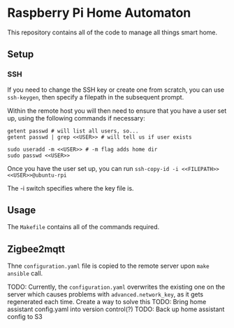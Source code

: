 # Raspberry Pi Home Automaton

This repository contains all of the code to manage all things smart home. 

## Setup

### SSH

If you need to change the SSH key or create one from scratch, you can use `ssh-keygen`, then specify a filepath in the subsequent prompt. 

Within the remote host you will then need to ensure that you have a user set up, using the following commands if necessary:

```
getent passwd # will list all users, so...
getent passwd | grep <<USER>> # will tell us if user exists

sudo useradd -m <<USER>> # -m flag adds home dir
sudo passwd <<USER>>
```

Once you have the user set up, you can run `ssh-copy-id -i <<FILEPATH>> <<USER>>@ubuntu-rpi`

The -i switch specifies where the key file is. 

## Usage

The `Makefile` contains all of the commands required. 

## Zigbee2mqtt

Thne `configuration.yaml` file is copied to the remote server upon `make ansible` call. 

TODO: Currently, the `configuration.yaml` overwrites the existing one on the server which causes problems with `advanced.network_key`, as it gets regenerated each time. Create a way to solve this
TODO: Bring home assistant config.yaml into version control(?)
TODO: Back up home assistant config to S3
